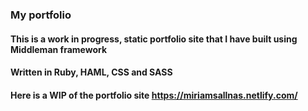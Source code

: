 ### **My portfolio**

#### **This is a work in progress, static portfolio site that I have built using Middleman framework**
#### **Written in Ruby, HAML, CSS and SASS**

#### **Here is a WIP of the portfolio site https://miriamsallnas.netlify.com/**

